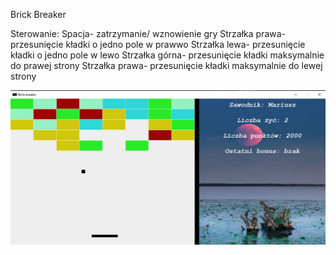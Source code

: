 Brick Breaker

Sterowanie:
Spacja- zatrzymanie/ wznowienie gry
Strzałka prawa- przesunięcie kładki o jedno pole w prawwo
Strzałka lewa- przesunięcie kładki o jedno pole w lewo
Strzałka górna- przesunięcie kładki maksymalnie do prawej strony
Strzałka prawa- przesunięcie kładki maksymalnie do lewej strony

![](https://github.com/mario11-wiet/Brick_Breaker/blob/master/Zrzut%20ekranu%202021-01-15%20230417.jpg "Brick Breaker")
